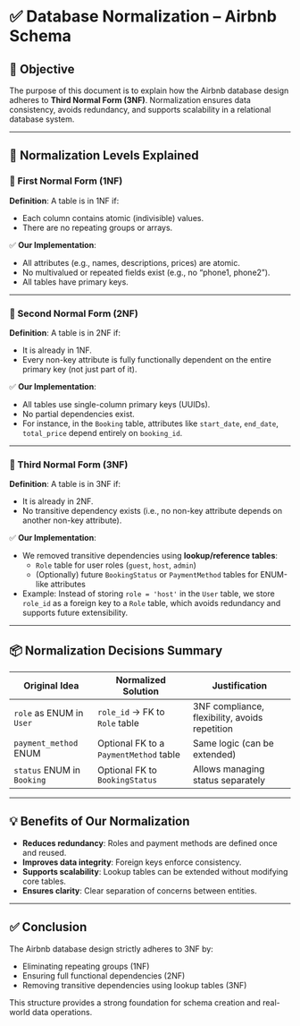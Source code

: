 # ✅ Database Normalization – Airbnb Schema

## 📌 Objective

The purpose of this document is to explain how the Airbnb database design adheres to **Third Normal Form (3NF)**. Normalization ensures data consistency, avoids redundancy, and supports scalability in a relational database system.

---

## 🧩 Normalization Levels Explained

### 🔹 First Normal Form (1NF)

**Definition**: A table is in 1NF if:
- Each column contains atomic (indivisible) values.
- There are no repeating groups or arrays.

✅ **Our Implementation**:
- All attributes (e.g., names, descriptions, prices) are atomic.
- No multivalued or repeated fields exist (e.g., no “phone1, phone2”).
- All tables have primary keys.

---

### 🔸 Second Normal Form (2NF)

**Definition**: A table is in 2NF if:
- It is already in 1NF.
- Every non-key attribute is fully functionally dependent on the entire primary key (not just part of it).

✅ **Our Implementation**:
- All tables use single-column primary keys (UUIDs).
- No partial dependencies exist.
- For instance, in the `Booking` table, attributes like `start_date`, `end_date`, `total_price` depend entirely on `booking_id`.

---

### 🔺 Third Normal Form (3NF)

**Definition**: A table is in 3NF if:
- It is already in 2NF.
- No transitive dependency exists (i.e., no non-key attribute depends on another non-key attribute).

✅ **Our Implementation**:
- We removed transitive dependencies using **lookup/reference tables**:
  - `Role` table for user roles (`guest`, `host`, `admin`)
  - (Optionally) future `BookingStatus` or `PaymentMethod` tables for ENUM-like attributes
- Example: Instead of storing `role = 'host'` in the `User` table, we store `role_id` as a foreign key to a `Role` table, which avoids redundancy and supports future extensibility.

---

## 📦 Normalization Decisions Summary

| Original Idea                 | Normalized Solution              | Justification                                |
|------------------------------|----------------------------------|----------------------------------------------|
| `role` as ENUM in `User`     | `role_id` → FK to `Role` table   | 3NF compliance, flexibility, avoids repetition |
| `payment_method` ENUM        | Optional FK to a `PaymentMethod` table | Same logic (can be extended)             |
| `status` ENUM in `Booking`   | Optional FK to `BookingStatus`   | Allows managing status separately             |

---

## 💡 Benefits of Our Normalization

- **Reduces redundancy**: Roles and payment methods are defined once and reused.
- **Improves data integrity**: Foreign keys enforce consistency.
- **Supports scalability**: Lookup tables can be extended without modifying core tables.
- **Ensures clarity**: Clear separation of concerns between entities.

---

## ✅ Conclusion

The Airbnb database design strictly adheres to 3NF by:
- Eliminating repeating groups (1NF)
- Ensuring full functional dependencies (2NF)
- Removing transitive dependencies using lookup tables (3NF)

This structure provides a strong foundation for schema creation and real-world data operations.
